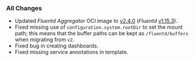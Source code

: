 ### All Changes

- Updated _Fluentd Aggregator_ OCI image to [v2.4.0](https://github.com/stevehipwell/fluentd-aggregator/releases/tag/v2.4.0) (_Fluentd_ [v1.15.3](https://github.com/fluent/fluentd/releases/tag/v1.15.3)).
- Fixed missing use of `configuration.system.rootDir` to set the mount path; this means that the buffer paths can be kept as `/fluentd/buffers` when migrating from `v2`.
- Fixed bug in creating dashboards.
- Fixed missing service annotations in template.
